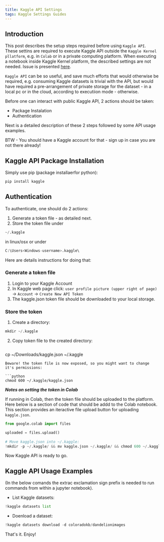 ```yaml
---
title: Kaggle API Settings
tags: Kaggle Settings Guides
---
```


## Introduction

This post describes the setup steps required before using `Kaggle API`. These settins are required to execute Kaggle API outside the `Kaggle Kernel pllatform`, e.g. in `Colab` or in a private computing platform. When executing a notebook inside Kaggle Kernel platform, the described settings are not needed. Issue is presented [here](/guides/content/editing-an-existing-page).


`Kaggle API` can be so useful, and save much efforts that would otherwise be required, e.g. consuming Kaggle datasets is trivial with the API, but would have required a pre-arrangement of private storage for the dataset - in a local pc or in the cloud, according to executiion mode - otherwise. 

Before one can interact with public Kaggle API, 2 actions should be taken:
- Package Instalation
- Authentication


Next is a detailed description of these 2 steps followed by some API usage examples. 

BTW - You should have a Kaggle account for that - sign up in case you are not there already!


## Kaggle API Package Installation

Simply use pip (package installaerfor python):

```python
pip install kaggle
```


## Authentication

To authenticate, one should do 2 actions:
1. Generate a token file - as detailed next.
2. Store the token file under
```python
~/.kaggle
```
in linux/osx or under
```python
C:\Users<Windows-username>.kaggle\ 
```

Here are details instructions for doing that:

### Generate a token file

1. Login to your Kaggle Account
2. In Kaggle web page click: `user profile picture (upper right of page)` -> `Account` -> `Create New API Token`
3. The kaggle.json token file should be downloaded to your local storage. 


### Store the token


1. Create a directory:  
  ```python
  mkdir ~/.kaggle
  ```
2. Copy token file to the created directory:
   ```python
  cp ~/Downloads/kaggle.json  ~/.kaggle
  ```
Beware! the token file is now exposed, so you might want to change it's permissions:

```python
chmod 600 ~/.kaggle/kaggle.json
```

***Notes on setting the token in Colab***


If running in Colab, then the token file should be uploaded to the platform. Here below is a section of code that should be addd to the Colab notebook. This section provides an iteractive file upload button for uploading `kaggle.json`.

```python
from google.colab import files

uploaded = files.upload()
  
# Move kaggle.json into ~/.kaggle:
!mkdir -p ~/.kaggle/ && mv kaggle.json ~/.kaggle/ && chmod 600 ~/.kaggle/kaggle.json
```


Now Kaggle API is ready to go.



## Kaggle API Usage Examples

(In the below comands the extrac exclamation sign prefix is needed to run commands from within a jupyter notebook).

- List Kaggle datasets:

```python
!kaggle datasets list
```

- Doenload a dataset:

```python
!kaggle datasets download -d coloradokb/dandelionimages
```



That's it. Enjoy!













